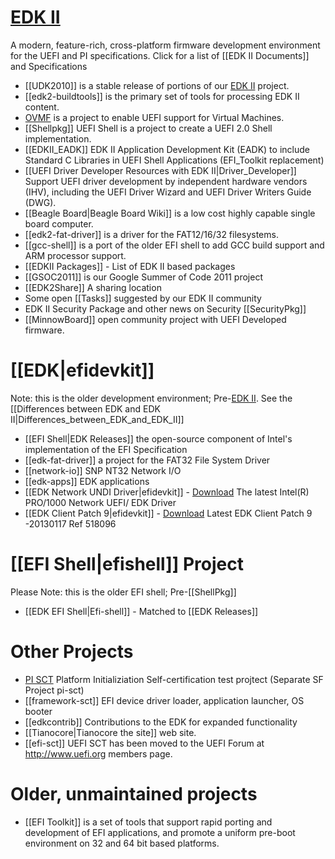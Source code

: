# [EDK II](http://tianocore.github.io/edk2.html)

A modern, feature-rich, cross-platform firmware development environment for the UEFI and PI specifications. Click for a list of [[EDK II Documents]] and Specifications
* [[UDK2010]] is a stable release of portions of our [EDK II](http://tianocore.github.io/edk2.html) project.
* [[edk2-buildtools]] is the primary set of tools for processing EDK II content.
* [OVMF](http://tianocore.github.io/ovmf/) is a project to enable UEFI support for Virtual Machines.
* [[Shellpkg]] UEFI Shell is a project to create a UEFI 2.0 Shell implementation.
* [[EDKII_EADK]] EDK II Application Development Kit (EADK) to include Standard C Libraries in UEFI Shell Applications (EFI_Toolkit replacement)
* [[UEFI Driver Developer Resources with EDK II|Driver_Developer]] Support UEFI driver development by independent hardware vendors (IHV), including the UEFI Driver Wizard and UEFI Driver Writers Guide (DWG).
* [[Beagle Board|Beagle Board Wiki]] is a low cost highly capable single board computer.
* [[edk2-fat-driver]] is a driver for the FAT12/16/32 filesystems.
* [[gcc-shell]] is a port of the older EFI shell to add GCC build support and ARM processor support.
* [[EDKII Packages]] - List of EDK II based packages
* [[GSOC2011]] is our Google Summer of Code 2011 project
* [[EDK2Share]] A sharing location
* Some open [[Tasks]] suggested by our EDK II community
* EDK II Security Package and other news on Security [[SecurityPkg]]
* [[MinnowBoard]] open community project with UEFI Developed firmware. 

# [[EDK|efidevkit]]

Note: this is the older development environment; Pre-[EDK II](http://tianocore.github.io/edk2.html). See the [[Differences between EDK and EDK II|Differences_between_EDK_and_EDK_II]]
* [[EFI Shell|EDK Releases]] the open-source component of Intel's implementation of the EFI Specification
* [[edk-fat-driver]] a project for the FAT32 File System Driver
* [[network-io]] SNP NT32 Network I/O
* [[edk-apps]] EDK applications
* [[EDK Network UNDI Driver|efidevkit]] - [Download](http://sourceforge.net/projects/efidevkit/files/Releases/Others/Other%20Contribution/gig_efi_src_4606.zip/download) The latest Intel(R) PRO/1000 Network UEFI/ EDK Driver 
* [[EDK Client Patch 9|efidevkit]] - [Download](http://sourceforge.net/projects/efidevkit/files/Releases/Others/Other%20Contribution/EDK1117_Client_Framework_PatchV9.zip/download) Latest EDK Client Patch 9 -20130117 Ref 518096

# [[EFI Shell|efishell]] Project 

Please Note: this is the older EFI shell; Pre-[[ShellPkg]]
* [[EDK EFI Shell|Efi-shell]] - Matched to [[EDK Releases]]

# Other Projects

* [PI SCT](http://sourceforge.net/projects/pi-sct/files/) Platform Initializiation Self-certification test projtect (Separate SF Project pi-sct) 
* [[framework-sct]] EFI device driver loader, application launcher, OS booter
* [[edkcontrib]]  Contributions to the EDK for expanded functionality
* [[Tianocore|Tianocore the site]] web site.
* [[efi-sct]]  UEFI SCT has been moved to the UEFI Forum at http://www.uefi.org members page.

# Older, unmaintained projects

* [[EFI Toolkit]] is a set of tools that support rapid porting and development of EFI applications, and promote a uniform pre-boot environment on 32 and 64 bit based platforms.

<!-- [[Category:Main]] -->